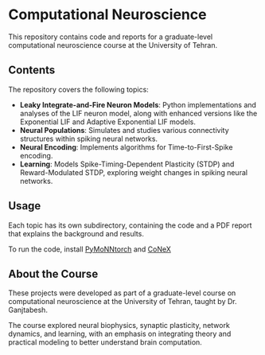 # Computational Neuroscience

This repository contains code and reports for a graduate-level computational neuroscience course at the University of Tehran.

## Contents

The repository covers the following topics:

- **Leaky Integrate-and-Fire Neuron Models**: Python implementations and analyses of the LIF neuron model, along with enhanced versions like the Exponential LIF and Adaptive Exponential LIF models.
- **Neural Populations**: Simulates and studies various connectivity structures within spiking neural networks.
- **Neural Encoding**: Implements algorithms for Time-to-First-Spike encoding.
- **Learning**: Models Spike-Timing-Dependent Plasticity (STDP) and Reward-Modulated STDP, exploring weight changes in spiking neural networks.

## Usage

Each topic has its own subdirectory, containing the code and a PDF report that explains the background and results.

To run the code, install [PyMoNNtorch](https://github.com/Ganjtabesh-Lab/PymoNNtorch) and [CoNeX](https://github.com/cnrl/CoNeX)

## About the Course

These projects were developed as part of a graduate-level course on computational neuroscience at the University of Tehran, taught by Dr. Ganjtabesh.

The course explored neural biophysics, synaptic plasticity, network dynamics, and learning, with an emphasis on integrating theory and practical modeling to better understand brain computation.
